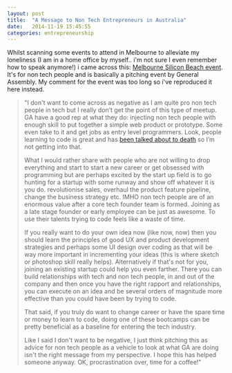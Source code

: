 ```yaml
---
layout: post
title:  "A Message to Non Tech Entrepreneurs in Australia"
date:   2014-11-19 15:45:55
categories: entrepreneurship
---
```


 Whilst scanning some events to attend in Melbourne to alleviate my loneliness (I am in a home office by myself.. i'm not sure I even remember how to speak anymore!) i came across this: [Melbourne Silicon Beach event](http://www.meetup.com/Melbourne-Silicon-Beach/events/218612554/). It's for non tech people and is basically a pitching event by General Assembly. My comment for the event was too long so i've reproduced it here instead.

>"I don't want to come across as negative as I am quite pro non tech people in tech but I really don’t get the point of this type of meetup. GA have a good rep at what they do: injecting non tech people with enough skill to put together a simple web product or prototype. Some even take to it and get jobs as entry level programmers. Look, people learning to code is great and has [been talked about to death](http://blog.codinghorror.com/please-dont-learn-to-code/) so I’m not getting into that. 
>
>What I would rather share with people who are not willing to drop everything and start to start a new career or get obsessed with programming but are perhaps excited by the start up field is to go hunting for a startup with some runway and show off whatever it is you do. revolutionise sales, overhaul the product feature pipeline, change the business strategy etc. IMHO non tech people are of an enormous value after a core tech founder team is formed. Joining as a late stage founder or early employee can be just as awesome. To use their talents trying to code feels like a waste of time. 
>
>If you really want to do your own idea now (like now, now) then you should learn the principles of good UX and product development strategies and perhaps some UI design over coding as that will be way more important in incrementing your ideas (this is where sketch or photoshop skill really helps). Alternatively if that's not for you, joining an existing startup could help you even farther. There you can build relationships with tech and non tech people, in and out of the company and then once you have the right rapport and relationships, you can execute on an idea and be several orders of magnitude more effective than you could have been by trying to code.  
>
>That said, if you truly do want to change career or have the spare time or money to learn to code, doing one of these bootcamps can be pretty beneficial as a baseline for entering the tech industry.
>
>Like I said I don't want to be negative, I just think pitching this as advice for non tech people as a vehicle to look at what GA are doing isn't the right message from my perspective. I hope this has helped someone anyway. OK, procrastination over, time for a coffee!"
